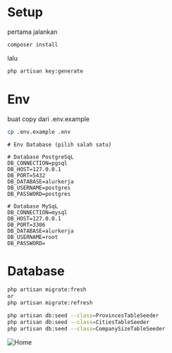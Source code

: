 # Setup

pertama jalankan

```bash
composer install

```

lalu

```bash
php artisan key:generate
```

# Env

buat copy dari .env.example

```bash
cp .env.example .env
```

```
# Env Database (pilih salah satu)

# Database PostgreSqL
DB_CONNECTION=pgsql
DB_HOST=127.0.0.1
DB_PORT=5432
DB_DATABASE=alurkerja
DB_USERNAME=postgres
DB_PASSWORD=postgres

# Database MySqL
DB_CONNECTION=mysql
DB_HOST=127.0.0.1
DB_PORT=3306
DB_DATABASE=alurkerja
DB_USERNAME=root
DB_PASSWORD=
```

# Database

```bash
php artisan migrate:fresh
or
php artisan migrate:refresh
```

```bash
php artisan db:seed --class=ProvincesTableSeeder
php artisan db:seed --class=CitiesTableSeeder
php artisan db:seed --class=CompanySizeTableSeeder

```
![Home](https://drive.google.com/uc?export=view&id=1frk3f2G7hDvlakaPjv_gMzcwlmbbY76o)
